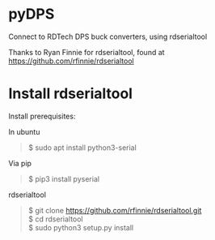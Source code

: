 # pyDPS
Connect to RDTech DPS buck converters, using rdserialtool  

Thanks to Ryan Finnie for rdserialtool, found at https://github.com/rfinnie/rdserialtool  

Install rdserialtool
==========
Install prerequisites:  

In ubuntu  

>$ sudo apt install python3-serial  

Via pip  
>$ pip3 install pyserial  

rdserialtool  
>$ git clone https://github.com/rfinnie/rdserialtool.git  
>$ cd rdserialtool  
>$ sudo python3 setup.py install  

